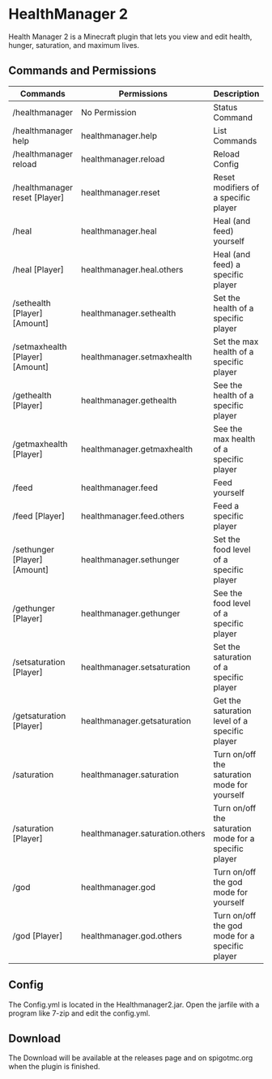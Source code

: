 # HealthManager 2
Health Manager 2 is a Minecraft plugin that lets you view and edit health, hunger, saturation, and maximum lives.
## Commands and Permissions
 
| Commands | Permissions | Description |
|--|--|--|
| /healthmanager | No Permission | Status Command |
| /healthmanager help | healthmanager.help | List Commands |
| /healthmanager reload | healthmanager.reload | Reload Config |
| /healthmanager reset [Player] | healthmanager.reset | Reset modifiers of a specific player |
| /heal | healthmanager.heal | Heal (and feed) yourself |
| /heal [Player] | healthmanager.heal.others | Heal (and feed) a specific player |
| /sethealth [Player] [Amount] | healthmanager.sethealth | Set the health of a specific player |
| /setmaxhealth [Player] [Amount] | healthmanager.setmaxhealth | Set the max health of a specific player 
| /gethealth [Player] | healthmanager.gethealth | See the health of a specific player |
| /getmaxhealth [Player] | healthmanager.getmaxhealth | See the max health of a specific player |
| /feed | healthmanager.feed | Feed yourself |
| /feed [Player] | healthmanager.feed.others | Feed a specific player |
| /sethunger [Player] [Amount] | healthmanager.sethunger | Set the food level of a specific player |
| /gethunger [Player] | healthmanager.gethunger | See the food level of a specific player |
| /setsaturation [Player] | healthmanager.setsaturation | Set the saturation of a specific player |
| /getsaturation [Player] | healthmanager.getsaturation | Get the saturation level of a specific player |
| /saturation | healthmanager.saturation | Turn on/off the saturation mode for yourself |
| /saturation [Player] | healthmanager.saturation.others | Turn on/off the saturation mode for a specific player |
| /god | healthmanager.god | Turn on/off the god mode for yourself |
| /god [Player] |healthmanager.god.others  | Turn on/off the god mode for a specific player |
## Config
The Config.yml is located in the Healthmanager2.jar. Open the jarfile with a program like 7-zip and edit the config.yml.
## Download
The Download will be available at the releases page and on spigotmc.org when the plugin is finished.
